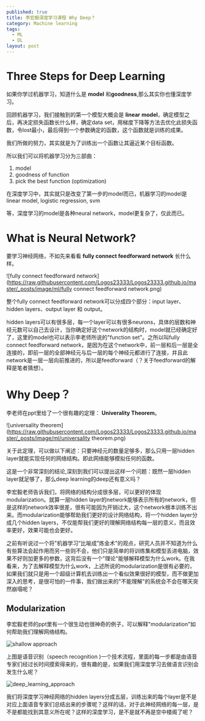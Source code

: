 ```yaml
---
published: true
title: 李宏毅深度学习课程 Why Deep？
category: Machine learning
tags: 
  - ML
  - DL
layout: post
---
```


# Three Steps for Deep Learning

如果你学过机器学习，知道什么是 **model** 和**goodness**,那么其实你也懂深度学习。

回顾机器学习，我们接触到的第一个模型大概会是 **linear** **model**，确定模型之后，再决定损失函数长什么样，确定data set，用梯度下降等方法去优化此损失函数，令lost最小，最后得到一个参数确定的函数，这个函数就是训练的成果。

我们所做的努力，其实就是为了训练出一个函数让其逼近某个目标函数。

所以我们可以将机器学习分为三部曲：

1. model
2. goodness of function
3. pick the best function (optimization) 

在深度学习中，其实就只是改变了第一步的model而已，机器学习的model是 linear model, logistic regression, svm

等，深度学习的model是各种neural network，model更复杂了，仅此而已。

# What is Neural Network?

要学习神经网络，不如先来看看 **fully connect feedforward network** 长什么样。

![fully connect feedforward network](https://raw.githubusercontent.com/Logos23333/Logos23333.github.io/master/_posts/image/ml/fully connect feedforward network.png) 

整个fully connect feedforward network可以分成四个部分：input layer、hidden layers、output layer 和 output。

hidden layers可以有很多层，每一个layer可以有很多neurons，具体的层数和神经元数可以自己去设计，当你确定好这个network的结构时，model就已经确定好了，这里的model也可以表示李老师所说的"function set"。之所以叫fully connect feedforward network，是因为在这个network中，前一层和后一层是全连接的，即前一层的全部神经元与后一层的每个神经元都进行了连接，并且此network是一层一层向前推进的，所以是feedforward（？关于feedforward的解释是笔者猜想）。

# Why Deep？

李老师在ppt里给了一个很有趣的定理： **Univerality Theorem**。

![universality theorem](https://raw.githubusercontent.com/Logos23333/Logos23333.github.io/master/_posts/image/ml/universality theorem.png)

关于此定理，可以做以下阐述：只要神经元的数量足够多，那么只用一层hidden layer就能实现任何的网络结构。即此网络能够模拟任何的函数。

这是一个非常深刻的结论,深刻到我们可以提出这样一个问题：既然一层hidden layer就足够了，那么deep learning的deep还有意义吗？ 

李宏毅老师告诉我们，将网络的结构分成很多层，可以更好的体现modularization。就算一层hidden layer的network能够表示所有的network，但是这样的network效率很差，很有可能因为开销过大，这个network根本训练不出来。而modularization能够帮助我们更好的设计网络结构，将一个hidden layer分成几个hidden layers，不仅能帮我们更好的理解网络结构每一层的意义，而且效率更好，效果可能也会更好。

之前有听说过一个将"机器学习“比喻成”炼金术"的观点，研究人员并不知道为什么有些算法会起作用而另一些则不会，他们只是简单的将训练集和模型丢进电脑，效果不好则加更多的参数，这背后没有一个"理论"能够解释模型为什么work。在我看来，为了去解释模型为什么work，上述所说的modularization是很有必要的，如果我们就只是用一个超级计算机去训练出一个看似效果很好的模型，而不做更加深入的思考，是很可怕的一件事，我们做出来的"不能理解"的系统会不会在哪天突然崩塌呢？

## Modularization

李宏毅老师的ppt里有一个很生动也很神奇的例子，可以解释"modularization"如何帮助我们理解网络结构。

![shallow approach](https://github.com/Logos23333/Logos23333.github.io/blob/master/_posts/image/ml/shallow.png?raw=true)

上图是语音识别（speech recognition )一个技术流程，里面的每一步都是由语音专家们经过长时间摸索得来的，很有趣的是，如果我们用深度学习去做语言识别会发生什么呢？

![deep_learning_approach](https://github.com/Logos23333/Logos23333.github.io/blob/master/_posts/image/ml/deeplearning.png?raw=true)

我们将深度学习神经网络的hidden layers分成五层，训练出来的每个layer是不是对应上面语音专家们总结出来的步骤呢？这样的话，对于此神经网络的每一层，是不是都能找到其意义所在呢？这样的深度学习，是不是就不再是空中楼阁了呢？



